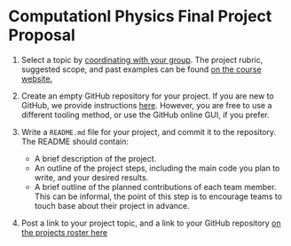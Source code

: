 # Computationl Physics Final Project Proposal

1. Select a topic by [coordinating with your group](https://docs.google.com/document/d/1O16vAUVFH1HswU8cDSWhX64df1tGc6MBhEAng7Doi5Y/edit?usp=sharing). The project rubric, suggested scope, and past examples can be found [on the course website.](https://www.wgilpin.com/cphy/project)

2. Create an empty GitHub repository for your project. If you are new to GitHub, we provide instructions [here](https://www.wgilpin.com/howto/howto_github.html). However, you are free to use a different tooling method, or use the GitHub online GUI, if you prefer.

3. Write a `README.md` file for your project, and commit it to the repository. The README should contain:
    - A brief description of the project.
    - An outline of the project steps, including the main code you plan to write, and your desired results.
    - A brief outline of the planned contributions of each team member. This can be informal, the point of this step is to encourage teams to touch base about their project in advance.

4. Post a link to your project topic, and a link to your GitHub repository [on the projects roster here](https://docs.google.com/spreadsheets/d/1IwI7oAZvCfrg30Tbet_HmzMmaqDprfx1VG_NlnZ-p8c/edit?usp=sharing)
    
